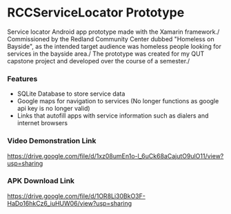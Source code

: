 # RCCServiceLocator Prototype
Service locator Android app prototype made with the Xamarin framework./
Commissioned by the Redland Community Center dubbed "Homeless on Bayside", as the intended target audience was homeless people looking for services in the bayside area./
The prototype was created for my QUT capstone project and developed over the course of a semester./

### Features
- SQLite Database to store service data
- Google maps for navigation to services (No longer functions as google api key is no longer valid)
- Links that autofill apps with service information such as dialers and internet browsers 
### Video Demonstration Link
https://drive.google.com/file/d/1xz08umEn1o-l_6uCk68aCajutO9ulO11/view?usp=sharing
### APK Download Link
https://drive.google.com/file/d/1OR8Li30BkO3F-HaDo16hkCz6_iuHUW06/view?usp=sharing

